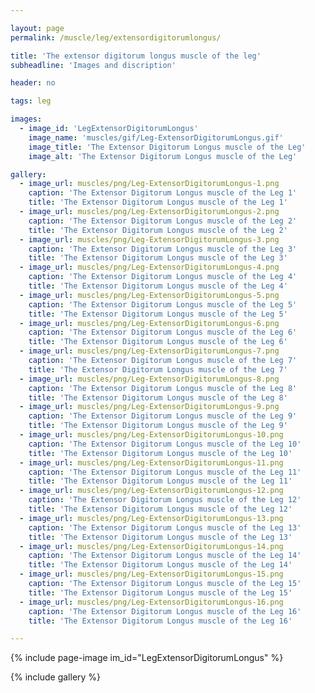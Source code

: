 ```yaml
---

layout: page
permalink: /muscle/leg/extensordigitorumlongus/

title: 'The extensor digitorum longus muscle of the leg'
subheadline: 'Images and discription'

header: no

tags: leg

images:
  - image_id: 'LegExtensorDigitorumLongus'
    image_name: 'muscles/gif/Leg-ExtensorDigitorumLongus.gif'
    image_title: 'The Extensor Digitorum Longus muscle of the Leg'
    image_alt: 'The Extensor Digitorum Longus muscle of the Leg' 

gallery:
  - image_url: muscles/png/Leg-ExtensorDigitorumLongus-1.png
    caption: 'The Extensor Digitorum Longus muscle of the Leg 1'
    title: 'The Extensor Digitorum Longus muscle of the Leg 1'
  - image_url: muscles/png/Leg-ExtensorDigitorumLongus-2.png
    caption: 'The Extensor Digitorum Longus muscle of the Leg 2'
    title: 'The Extensor Digitorum Longus muscle of the Leg 2'
  - image_url: muscles/png/Leg-ExtensorDigitorumLongus-3.png
    caption: 'The Extensor Digitorum Longus muscle of the Leg 3'
    title: 'The Extensor Digitorum Longus muscle of the Leg 3'
  - image_url: muscles/png/Leg-ExtensorDigitorumLongus-4.png
    caption: 'The Extensor Digitorum Longus muscle of the Leg 4'
    title: 'The Extensor Digitorum Longus muscle of the Leg 4'
  - image_url: muscles/png/Leg-ExtensorDigitorumLongus-5.png
    caption: 'The Extensor Digitorum Longus muscle of the Leg 5'
    title: 'The Extensor Digitorum Longus muscle of the Leg 5'
  - image_url: muscles/png/Leg-ExtensorDigitorumLongus-6.png
    caption: 'The Extensor Digitorum Longus muscle of the Leg 6'
    title: 'The Extensor Digitorum Longus muscle of the Leg 6'
  - image_url: muscles/png/Leg-ExtensorDigitorumLongus-7.png
    caption: 'The Extensor Digitorum Longus muscle of the Leg 7'
    title: 'The Extensor Digitorum Longus muscle of the Leg 7'
  - image_url: muscles/png/Leg-ExtensorDigitorumLongus-8.png
    caption: 'The Extensor Digitorum Longus muscle of the Leg 8'
    title: 'The Extensor Digitorum Longus muscle of the Leg 8'
  - image_url: muscles/png/Leg-ExtensorDigitorumLongus-9.png
    caption: 'The Extensor Digitorum Longus muscle of the Leg 9'
    title: 'The Extensor Digitorum Longus muscle of the Leg 9'
  - image_url: muscles/png/Leg-ExtensorDigitorumLongus-10.png
    caption: 'The Extensor Digitorum Longus muscle of the Leg 10'
    title: 'The Extensor Digitorum Longus muscle of the Leg 10'
  - image_url: muscles/png/Leg-ExtensorDigitorumLongus-11.png
    caption: 'The Extensor Digitorum Longus muscle of the Leg 11'
    title: 'The Extensor Digitorum Longus muscle of the Leg 11'
  - image_url: muscles/png/Leg-ExtensorDigitorumLongus-12.png
    caption: 'The Extensor Digitorum Longus muscle of the Leg 12'
    title: 'The Extensor Digitorum Longus muscle of the Leg 12'
  - image_url: muscles/png/Leg-ExtensorDigitorumLongus-13.png
    caption: 'The Extensor Digitorum Longus muscle of the Leg 13'
    title: 'The Extensor Digitorum Longus muscle of the Leg 13'
  - image_url: muscles/png/Leg-ExtensorDigitorumLongus-14.png
    caption: 'The Extensor Digitorum Longus muscle of the Leg 14'
    title: 'The Extensor Digitorum Longus muscle of the Leg 14'
  - image_url: muscles/png/Leg-ExtensorDigitorumLongus-15.png
    caption: 'The Extensor Digitorum Longus muscle of the Leg 15'
    title: 'The Extensor Digitorum Longus muscle of the Leg 15'
  - image_url: muscles/png/Leg-ExtensorDigitorumLongus-16.png
    caption: 'The Extensor Digitorum Longus muscle of the Leg 16'
    title: 'The Extensor Digitorum Longus muscle of the Leg 16'

---
```


{% include page-image im_id="LegExtensorDigitorumLongus" %}

{% include gallery %}